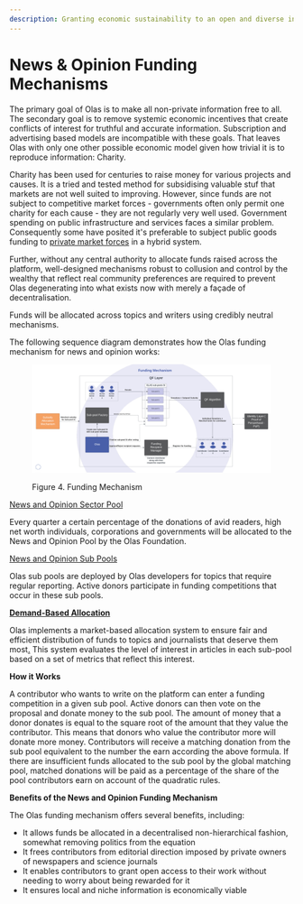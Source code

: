 ```yaml
---
description: Granting economic sustainability to an open and diverse information industry
---
```


# News & Opinion Funding Mechanisms

The primary goal of Olas is to make all non-private information free to all. The secondary goal is to remove systemic economic incentives that create conflicts of interest for truthful and accurate information. Subscription and advertising based models are incompatible with these goals. That leaves Olas with only one other possible economic model given how trivial it is to reproduce information: Charity.&#x20;

Charity has been used for centuries to raise money for various projects and causes. It is a tried and tested method for subsidising valuable stuf that markets are not well suited to improving. However, since funds are not subject to competitive market forces - governments often only permit one charity for each cause - they are not regularly very well used. Government spending on public infrastructure and services faces a similar problem. Consequently some have posited it's preferable to subject public goods funding to [private market forces](https://www.brookings.edu/books/private-markets-for-public-goods/) in a hybrid system. &#x20;

Further, without any central authority to allocate funds raised across the platform, well-designed mechanisms robust to collusion and control by the wealthy that reflect real community preferences are required to prevent Olas degenerating into what exists now with merely a façade of decentralisation.&#x20;

Funds will be allocated across topics and writers using credibly neutral mechanisms.&#x20;

The following sequence diagram demonstrates how the Olas funding mechanism for news and opinion works:

<figure><img src="../../../.gitbook/assets/Funding Mechanism.png" alt=""><figcaption><p>Figure 4. Funding Mechanism</p></figcaption></figure>

[News and Opinion Sector Pool](../../../components/funding-pools.md#sector-pools)

Every quarter a certain percentage of the donations of avid readers, high net worth individuals, corporations and governments will be allocated to the News and Opinion Pool by the Olas Foundation.&#x20;

[News and Opinion Sub Pools](broken-reference)

Olas sub pools are deployed by Olas developers for topics that require regular reporting. Active donors participate in funding competitions that occur in these sub pools.&#x20;

[**Demand-Based Allocation**](broken-reference)

Olas implements a market-based allocation system to ensure fair and efficient distribution of funds to topics and journalists that deserve them most[.](broken-reference) This system evaluates the level of interest in articles in each sub-pool based on a set of metrics that reflect this interest.     &#x20;

**How it Works**

A contributor who wants to write on the platform can enter a funding competition in a given sub pool. Active donors can then vote on the proposal and donate money to the sub pool. The amount of money that a donor donates is equal to the square root of the amount that they value the contributor. This means that donors who value the contributor more will donate more money. Contributors will receive a matching donation from the sub pool equivalent to the number the earn according the above formula. If there are insufficient funds allocated to the sub pool by the global matching pool, matched donations will be paid as a percentage of the share of the pool contributors earn on account of the quadratic rules. &#x20;

**Benefits of the News and Opinion Funding Mechanism**

The Olas funding mechanism offers several benefits, including:

* It allows funds be allocated in a decentralised non-hierarchical fashion, somewhat removing politics from the equation
* It frees contributors from editorial direction imposed by private owners of newspapers and science journals
* It enables contributors to grant open access to their work without needing to worry about being rewarded for it&#x20;
* It ensures local and niche information is economically viable&#x20;



